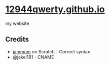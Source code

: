 # [12944qwerty.github.io](https://12944qwerty.cf)
my website

## Credits
- [jammum](https://scratch.mit.edu/users/jammum) on Scratch - Correct syntax
- @jakel181 - CNAME
